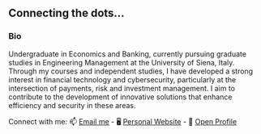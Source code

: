 ## Connecting the dots...

### Bio

Undergraduate in Economics and Banking, currently pursuing graduate studies in Engineering Management at the University of Siena, Italy. Through my courses and independent studies, I have developed a strong interest in financial technology and cybersecurity, particularly at the intersection of payments, risk and investment management. I aim to contribute to the development of innovative solutions that enhance efficiency and security in these areas.

Connect with me: 📫 [Email me](mailto:hi@fs01.studio) - 🖥️ [Personal Website](https://fs01.studio) - 📖 [Open Profile](https://openprofile.dev/profile/fsilvano)
